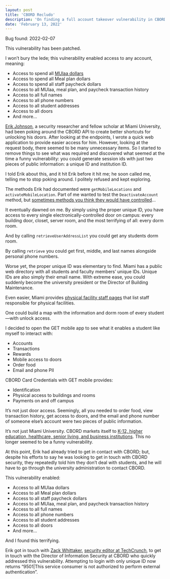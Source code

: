 ```yaml
---
layout: post
title: 'CBORD Recludo'
description: 'On finding a full account takeover vulnerability in CBORD.'
date: 'February 13, 2022'
---
```


Bug found: 2022-02-07

This vulnerability has been patched.

I won’t bury the lede; this vulnerability enabled access to any account, meaning:
* Access to spend all [MUlaa dollars](https://www.miamioh.edu/campus-services/home/miami-ids/mulaa/index.html)
* Access to spend all Meal plan dollars
* Access to spend all staff paycheck dollars
* Access to all MUlaa, meal plan, and paycheck transaction history
* Access to all full names
* Access to all phone numbers
* Access to all student addresses
* Access to all doors
* And more…

[Erik Johnson](https://twitter.com/ejohnson99), a security researcher and fellow scholar at Miami University, had been poking around the CBORD API to create better shortcuts for unlocking his doors. After looking at the endpoints, I wrote a quick web application to provide easier access for him. However, looking at the request body, there seemed to be many unnecessary items. So I started to remove things to see what was required and discovered what seemed at the time a funny vulnerability: you could generate session ids with just two pieces of public information: a unique ID and institution ID.

I told Erik about this, and it hit Erik before it hit me; he soon called me, telling me to stop poking around. I politely refused and kept exploring.

The methods Erik had documented were `getMobileLocations` and `activateMobileLocation`. Part of me wanted to test the `DeactivateAccount` method, but [sometimes methods you think they would have controlled](https://labs.detectify.com/2021/09/13/hacking-cloudkit-how-i-accidentally-deleted-your-apple-shortcuts/)…

It eventually dawned on me. By simply using the proper unique ID, you have access to every single electronically-controlled door on campus: every building door, closet, server room, and the most terrifying of all: every dorm room.

And by calling `retrieveUserAddressList` you could get any students dorm room.

By calling `retrieve` you could get first, middle, and last names alongside personal phone numbers.

Worse yet, the proper unique ID was elementary to find. Miami has a public web directory with all students and faculty members’ unique IDs. Unique IDs are also simply their email name. With extreme ease, you could suddenly become the university president or the Director of Building Maintenance.

Even easier, Miami provides [physical facility staff pages](https://www.miamioh.edu/pfd/about/staff/index.html) that list staff responsible for physical facilities.

One could build a map with the information and dorm room of every student—with unlock access.

I decided to open the GET mobile app to see what it enables a student like myself to interact with:
* Accounts
* Transactions
* Rewards
* Mobile access to doors
* Order food
* Email and phone PII

CBORD Card Credentials with GET mobile provides:
* Identification
* Physical access to buildings and rooms
* Payments on and off campus

It’s not just door access. Seemingly, all you needed to order food, view transaction history, get access to doors, and the email and phone number of someone else’s account were two pieces of public information.

It’s not just Miami University. CBORD markets itself to [K-12, higher education, healthcare, senior living, and business institutions](https://www.cbord.com/solutions/card-credentials). This no longer seemed to be a funny vulnerability.

At this point, Erik had already tried to get in contact with CBORD; but, despite his efforts to say he was looking to get in touch with CBORD security, they repeatedly told him they don’t deal with students, and he will have to go through the university administration to contact CBORD.

This vulnerability enabled:
* Access to all MUlaa dollars
* Access to all Meal plan dollars
* Access to all staff paycheck dollars
* Access to all MUlaa, meal plan, and paycheck transaction history
* Access to all full names
* Access to all phone numbers
* Access to all student addresses
* Access to all doors
* And more…

And I found this terrifying.

Erik got in touch with [Zack Whittaker](https://twitter.com/zackwhittaker), [security editor at TechCrunch](https://techcrunch.com/author/zack-whittaker/), to get in touch with the Director of Information Security at CBORD who quickly addressed this vulnerability. Attempting to login with only unique ID now returns “9501|This service consumer is not authorized to perform external authentication”.

